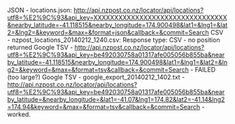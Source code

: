 JSON - locations.json: http://api.nzpost.co.nz/locator/api/locations?utf8=%E2%9C%93&api_key=XXXXXXXXXXXXXXXXXXXXXXXXXXXXXXXX&nearby_latitude=-41.118515&nearby_longitude=174.900498&lat1=&lng1=&lat2=&lng2=&keyword=&max=&format=json&callback=&commit=Search
CSV - nzpost_locations_20140212_1240.csv: Response type: CSV - no position returned
Google TSV - http://api.nzpost.co.nz/locator/api/locations?utf8=%E2%9C%93&api_key=be492030758a01317afe005056b855ba&nearby_latitude=-41.118515&nearby_longitude=174.900498&lat1=&lng1=&lat2=&lng2=&keyword=&max=&format=tsv&callback=&commit=Search - FAILED (too large?)
Google TSV - google_export_20140212_1402.txt - http://api.nzpost.co.nz/locator/api/locations?utf8=%E2%9C%93&api_key=be492030758a01317afe005056b855ba&nearby_latitude=&nearby_longitude=&lat1=-41.07&lng1=174.82&lat2=-41.14&lng2=174.94&keyword=&max=&format=tsv&callback=&commit=Search - worked.